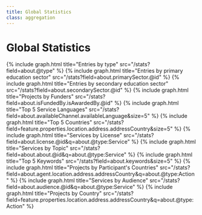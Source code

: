 ```yaml
---
title: Global Statistics
class: aggregation
---
```


# Global Statistics

<div class="graphsContainer">
  {% include graph.html title="Entries by type" src="/stats?field=about.@type" %}
  {% include graph.html title="Entries by primary education sector" src="/stats?field=about.primarySector.@id" %}
  {% include graph.html title="Entries by secondary education sector" src="/stats?field=about.secondarySector.@id" %}
  {% include graph.html title="Projects by Funders" src="/stats?field=about.isFundedBy.isAwardedBy.@id" %}
  {% include graph.html title="Top 5 Service Languages" src="/stats?field=about.availableChannel.availableLanguage&size=5" %}
  {% include graph.html title="Top 5 Countries" src="/stats?field=feature.properties.location.address.addressCountry&size=5" %}
  {% include graph.html title="Services by License" src="/stats?field=about.license.@id&q=about.@type:Service" %}
  {% include graph.html title="Services by Topic" src="/stats?field=about.about.@id&q=about.@type:Service" %}
  {% include graph.html title="Top 5 Keywords" src="/stats?field=about.keywords&size=5" %}
  {% include graph.html title="Projects by Participant's Countries" src="/stats?field=about.agent.location.address.addressCountry&q=about.@type:Action" %}
  {% include graph.html title="Services by Audience" src="/stats?field=about.audience.@id&q=about.@type:Service" %}
  {% include graph.html title="Projects by Country" src="/stats?field=feature.properties.location.address.addressCountry&q=about.@type:Action" %}
</div>